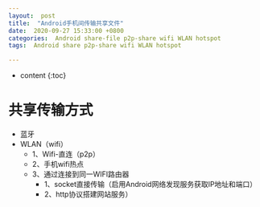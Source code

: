 ```yaml
---
layout:  post
title:  "Android手机间传输共享文件"
date:  2020-09-27 15:33:00 +0800
categories:  Android share-file p2p-share wifi WLAN hotspot
tags:  Android share p2p-share wifi WLAN hotspot

---
```

* content
{:toc}

# 共享传输方式
- 蓝牙
- WLAN（wifi）
  - 1、Wifi-直连（p2p）
  - 2、手机wifi热点
  - 3、通过连接到同一WIFI路由器
     - 1、socket直接传输（启用Android网络发现服务获取IP地址和端口）
     - 2、http协议搭建网站服务）
  

